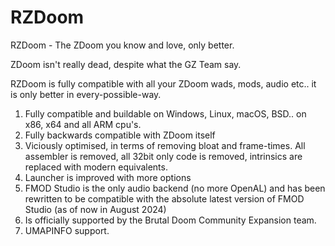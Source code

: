 # RZDoom
RZDoom - The ZDoom you know and love, only better.

ZDoom isn't really dead, despite what the GZ Team say.

RZDoom is fully compatible with all your ZDoom wads, mods, audio etc..  it is only better in every-possible-way.

1. Fully compatible and buildable on Windows, Linux, macOS, BSD..  on x86, x64 and all ARM cpu's.
2. Fully backwards compatible with ZDoom itself
3. Viciously optimised, in terms of removing bloat and frame-times.  All assembler is removed, all 32bit only code is removed, intrinsics are replaced with modern equivalents.
4. Launcher is improved with more options
5. FMOD Studio is the only audio backend (no more OpenAL) and has been rewritten to be compatible with the absolute latest version of FMOD Studio (as of now in August 2024)
6. Is officially supported by the Brutal Doom Community Expansion team.
7. UMAPINFO support.
